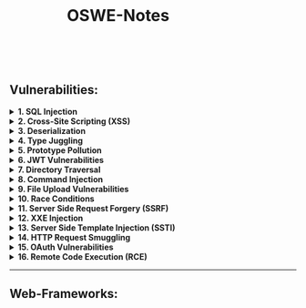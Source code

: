 <h1 style="margin:20%">OSWE-Notes</h1>

## Vulnerabilities:

<details>
<summary><b>1. SQL Injection</b></summary>
:white_large_square: <br/>
:white_check_mark:
</details>

<details>
<summary><b>2. Cross-Site Scripting (XSS)</b></summary>
</details>

<details>
<summary><b>3. Deserialization</b></summary>
</details>

<details>
<summary><b>4. Type Juggling</b></summary>
</details>

<details>
<summary><b>5. Prototype Pollution</b></summary>
</details>

<details>
<summary><b>6. JWT Vulnerabilities</b></summary>
</details>

<details>
<summary><b>7. Directory Traversal</b></summary>
</details>

<details>
<summary><b>8. Command Injection</b></summary>
</details>

<details>
<summary><b>9. File Upload Vulnerabilities</b></summary>
</details>

<details>
<summary><b>10. Race Conditions</b></summary>
</details>

<details>
<summary><b>11. Server Side Request Forgery (SSRF)</b></summary>
</details>

<details>
<summary><b>12. XXE Injection</b></summary>
</details>

<details>
<summary><b>13. Server Side Template Injection (SSTI)</b></summary>
</details>

<details>
<summary><b>14. HTTP Request Smuggling</b></summary>
</details>

<details>
<summary><b>15. OAuth Vulnerabilities</b></summary>
</details>

<details>
<summary><b>16. Remote Code Execution (RCE)</b></summary>
</details>

------------------------------------------------------------------------------------------
## Web-Frameworks:
